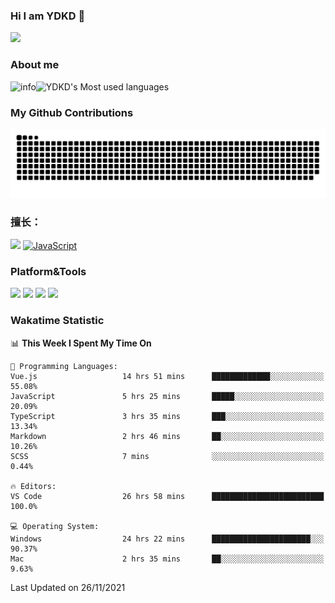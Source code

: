 ### Hi I am YDKD 👋

![](https://visitor-badge.glitch.me/badge?page_id=YDKD.readme)

### About me
![info](https://github-readme-stats.vercel.app/api?username=YDKD&show_icons=true&theme=cobalt)![YDKD's Most used languages](https://github-readme-stats.vercel.app/api/top-langs/?username=YDKD&layout=compact&hide_border=true&langs_count=8)

### My Github Contributions
![](https://raw.githubusercontent.com/YDKD/YDKD/main/assets/github-contribution-grid-snake.svg)

### 擅长：<br />
[![](https://img.shields.io/badge/-Vue.js-007396?style=flat-square&logo=Vue.js&logoColor=#4FC08D)](https://cn.vuejs.org/)
[![JavaScript](https://img.shields.io/badge/-JavaScript-f7e018?style=flat-square&logo=javascript&logoColor=white)]()

### Platform&Tools <br/>

[![]( https://img.shields.io/badge/macOS-Big%20Sur-292e33?style=flat-square&logo=apple&logoColor=ffffff )]() [![](https://img.shields.io/badge/Windows-10-2376bc?style=flat-square&logo=windows&logoColor=ffffff)]() [![]( https://img.shields.io/badge/IDE-Visual%20Studio%20Code-blue?style=flat-square&logo=visual-studio-code&logoColor=ffffff )]() [![]( https://img.shields.io/badge/iPhone-12-999999?style=flat-square&logo=apple&logoColor=ffffff)]() <br />

### Wakatime Statistic
<!--START_SECTION:waka-->
📊 **This Week I Spent My Time On** 

```text
💬 Programming Languages: 
Vue.js                   14 hrs 51 mins      █████████████░░░░░░░░░░░░   55.08% 
JavaScript               5 hrs 25 mins       █████░░░░░░░░░░░░░░░░░░░░   20.09% 
TypeScript               3 hrs 35 mins       ███░░░░░░░░░░░░░░░░░░░░░░   13.34% 
Markdown                 2 hrs 46 mins       ██░░░░░░░░░░░░░░░░░░░░░░░   10.26% 
SCSS                     7 mins              ░░░░░░░░░░░░░░░░░░░░░░░░░   0.44%

🔥 Editors: 
VS Code                  26 hrs 58 mins      █████████████████████████   100.0%

💻 Operating System: 
Windows                  24 hrs 22 mins      ██████████████████████░░░   90.37% 
Mac                      2 hrs 35 mins       ██░░░░░░░░░░░░░░░░░░░░░░░   9.63%

```


 Last Updated on 26/11/2021
<!--END_SECTION:waka-->

<!--
**YDKD/YDKD** is a ✨ _special_ ✨ repository because its `README.md` (this file) appears on your GitHub profile.

Here are some ideas to get you started:

- 🔭 I’m currently working on ...
- 🌱 I’m currently learning ...
- 👯 I’m looking to collaborate on ...
- 🤔 I’m looking for help with ...
- 💬 Ask me about ...
- 📫 How to reach me: ...
- 😄 Pronouns: ...
- ⚡ Fun fact: ...
-->
